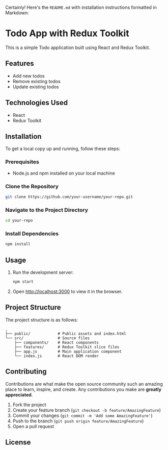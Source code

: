Certainly! Here's the `README.md` with installation instructions formatted in Markdown:

# Todo App with Redux Toolkit

This is a simple Todo application built using React and Redux Toolkit.

## Features

- Add new todos
- Remove existing todos
- Update existing todos

## Technologies Used

- React
- Redux Toolkit

## Installation

To get a local copy up and running, follow these steps:

### Prerequisites

- Node.js and npm installed on your local machine

### Clone the Repository

```bash
git clone https://github.com/your-username/your-repo.git
```

### Navigate to the Project Directory

```bash
cd your-repo
```

### Install Dependencies

```bash
npm install
```

## Usage

1. Run the development server:

   ```bash
   npm start
   ```

2. Open [http://localhost:3000](http://localhost:3000) to view it in the browser.

## Project Structure

The project structure is as follows:

```
.
├── public/            # Public assets and index.html
└── src/               # Source files
    ├── components/    # React components
    ├── features/      # Redux Toolkit slice files
    ├── app.js         # Main application component
    └── index.js       # React DOM render
```

## Contributing

Contributions are what make the open source community such an amazing place to learn, inspire, and create. Any contributions you make are **greatly appreciated**.

1. Fork the project
2. Create your feature branch (`git checkout -b feature/AmazingFeature`)
3. Commit your changes (`git commit -m 'Add some AmazingFeature'`)
4. Push to the branch (`git push origin feature/AmazingFeature`)
5. Open a pull request

## License

